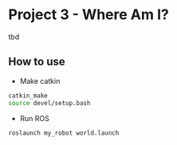 # Project 3 - Where Am I?

tbd

## How to use

* Make catkin

```sh
catkin_make
source devel/setup.bash
```

* Run ROS
```sh
roslaunch my_robot world.launch
```
